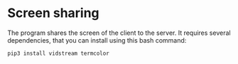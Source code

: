 # Screen sharing
The program shares the screen of the client to the server.
It requires several dependencies, that you can install using this bash command:
```bash
pip3 install vidstream termcolor
```